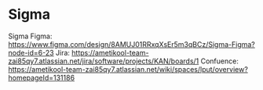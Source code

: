 # Sigma
Sigma Figma: https://www.figma.com/design/8AMUJ01RRxqXsEr5m3qBCz/Sigma-Figma?node-id=6-23
Jira: https://ametikool-team-zai85qy7.atlassian.net/jira/software/projects/KAN/boards/1
Confuence: https://ametikool-team-zai85qy7.atlassian.net/wiki/spaces/lput/overview?homepageId=131186
